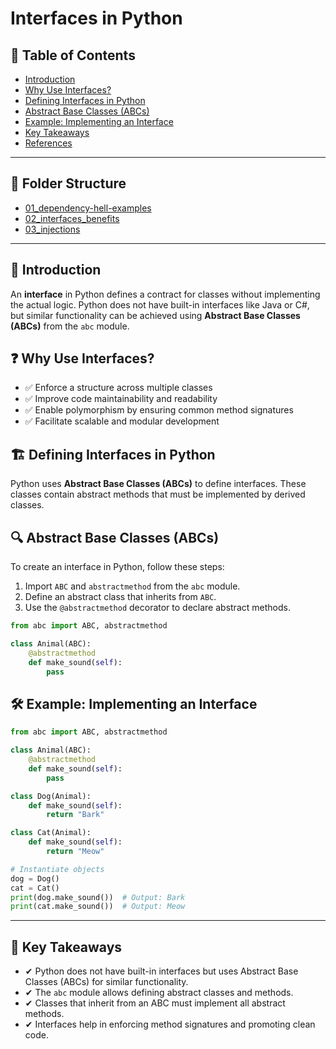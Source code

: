 # Interfaces in Python

## 📑 Table of Contents
- [Introduction](#Introduction)
- [Why Use Interfaces?](#why-use-interfaces)
- [Defining Interfaces in Python](#defining-interfaces-in-python)
- [Abstract Base Classes (ABCs)](#abstract-base-classes-abcs)
- [Example: Implementing an Interface](#example-implementing-an-interface)
- [Key Takeaways](#key-takeaways)
- [References](#references)

---
## 📂 Folder Structure
- [01_dependency-hell-examples](https://github.com/Ahad-mirza/advanced-python/tree/main/01_Object_oriented_programming/03_interfaces/01_dependency-hell-examples)
- [02_interfaces_benefits](https://github.com/Ahad-mirza/advanced-python/tree/main/01_Object_oriented_programming/03_interfaces/02_interfaces_benefits)
- [03_injections](https://github.com/Ahad-mirza/advanced-python/tree/main/01_Object_oriented_programming/03_interfaces/03_injections)

---
## 📌 Introduction
An **interface** in Python defines a contract for classes without implementing the actual logic. Python does not have built-in interfaces like Java or C#, but similar functionality can be achieved using **Abstract Base Classes (ABCs)** from the `abc` module.

## ❓ Why Use Interfaces?
- ✅ Enforce a structure across multiple classes
- ✅ Improve code maintainability and readability
- ✅ Enable polymorphism by ensuring common method signatures
- ✅ Facilitate scalable and modular development

## 🏗️ Defining Interfaces in Python
Python uses **Abstract Base Classes (ABCs)** to define interfaces. These classes contain abstract methods that must be implemented by derived classes.

## 🔍 Abstract Base Classes (ABCs)
To create an interface in Python, follow these steps:
1. Import `ABC` and `abstractmethod` from the `abc` module.
2. Define an abstract class that inherits from `ABC`.
3. Use the `@abstractmethod` decorator to declare abstract methods.

```python
from abc import ABC, abstractmethod

class Animal(ABC):
    @abstractmethod
    def make_sound(self):
        pass
```

## 🛠️ Example: Implementing an Interface
```python
from abc import ABC, abstractmethod

class Animal(ABC):
    @abstractmethod
    def make_sound(self):
        pass

class Dog(Animal):
    def make_sound(self):
        return "Bark"

class Cat(Animal):
    def make_sound(self):
        return "Meow"

# Instantiate objects
dog = Dog()
cat = Cat()
print(dog.make_sound())  # Output: Bark
print(cat.make_sound())  # Output: Meow
```

---
## 📌 Key Takeaways
- ✔ Python does not have built-in interfaces but uses Abstract Base Classes (ABCs) for similar functionality.
- ✔ The `abc` module allows defining abstract classes and methods.
- ✔ Classes that inherit from an ABC must implement all abstract methods.
- ✔ Interfaces help in enforcing method signatures and promoting clean code.


